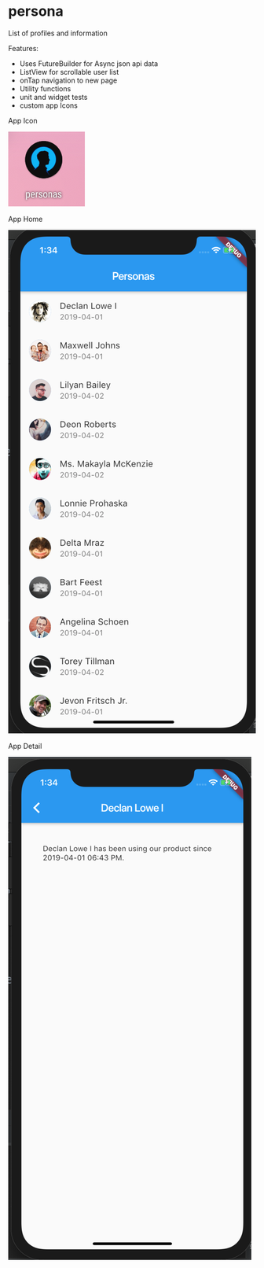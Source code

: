 # persona

List of profiles and information 

Features:
- Uses FutureBuilder for Async json api data
- ListView for scrollable user list
- onTap navigation to new page
- Utility functions
- unit and widget tests
- custom app Icons

App Icon


!['App Icon'](app_icon.png)

App Home


!['App Home'](home.png)

App Detail


!['App Detail'](detail.png)
